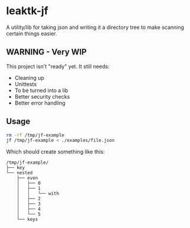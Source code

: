 # leaktk-jf

A utility/lib for taking json and writing it a directory tree to make
scanning certain things easier.

## WARNING - Very WIP

This project isn't "ready" yet. It still needs:

* Cleaning up
* Unittests
* To be turned into a lib
* Better security checks
* Better error handling


## Usage

```sh
rm -rf /tmp/jf-example
jf /tmp/jf-example < ./examples/file.json
```

Which should create something like this:

```
/tmp/jf-example/
├── key
└── nested
    ├── even
    │   ├── 0
    │   ├── 1
    │   │   └── with
    │   ├── 2
    │   ├── 3
    │   ├── 4
    │   └── 5
    └── keys
```
